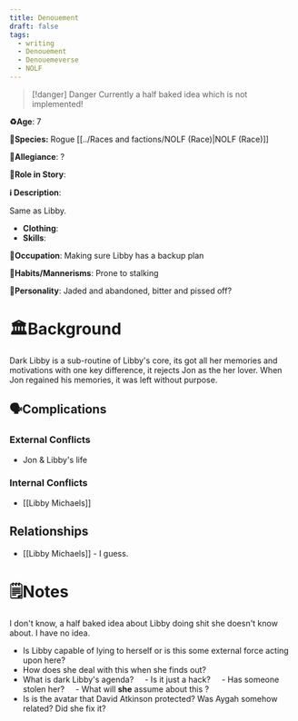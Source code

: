 ```yaml
---
title: Denouement
draft: false
tags:
  - writing
  - Denouement
  - Denouemeverse
  - NOLF
---
```


> [!danger] Danger
> Currently a half baked idea which is not implemented!

**♻️Age**:  7

👾**Species:** Rogue [[../Races and factions/NOLF (Race)|NOLF (Race)]]

🏅**Allegiance**: ?

**🎲Role in Story**: 

**ℹ️ Description**: 

Same as Libby.

* **Clothing**:  
* **Skills**: 

**💼Occupation**: Making sure Libby has a backup plan

**🎺Habits/Mannerisms**: Prone to stalking

**🧨Personality**: Jaded and abandoned, bitter and pissed off?

# 🏛️Background

Dark Libby is a sub-routine of Libby's core, its got all her memories and motivations with one key difference, it rejects Jon as the her lover. When Jon regained his memories, it was left without purpose.

## 🗣️Complications

### **External Conflicts**

- Jon & Libby's life

### **Internal Conflicts**

- [[Libby Michaels]]

## Relationships

-  [[Libby Michaels]] - I guess.

# 🗒️Notes

I don't know, a half baked idea about Libby doing shit she doesn't know about. I have no idea.

- Is Libby capable of lying to herself or is this some external force acting upon here?
- How does she deal with this when she finds out?
- What is dark Libby's agenda?
    - Is it just a hack?
    - Has someone stolen her?
    - What will **she** assume about this ?
- Is is the avatar that David Atkinson protected? Was Aygah somehow related? Did she fix it?